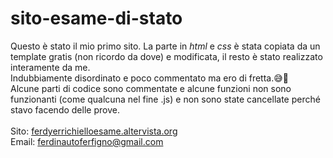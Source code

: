 # sito-esame-di-stato
Questo è stato il mio primo sito. La parte in <i>html</i> e <i>css</i> è stata copiata da un template gratis (non ricordo da dove) e modificata, il resto è stato realizzato interamente da me.
<br>Indubbiamente disordinato e poco commentato ma ero di fretta.😅🙏
<br>Alcune parti di codice sono commentate e alcune funzioni non sono funzionanti (come qualcuna nel fine .js) e non sono state cancellate perché stavo facendo delle prove.
<br><br>Sito: <a href="ferdyerrichielloesame.altervista.org" target="_blank">ferdyerrichielloesame.altervista.org</a>
<br>Email: ferdinautoferfigno@gmail.com
